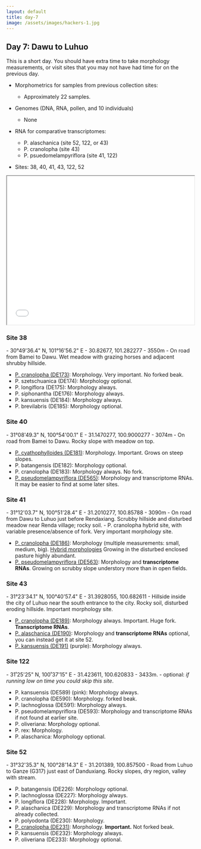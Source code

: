 ```yaml
---
layout: default
title: day-7
image: /assets/images/hackers-1.jpg
---
```




## Day 7: Dawu to Luhuo
This is a short day. You should have extra time to take morphology 
measurements, or visit sites that you may not have had time for on the
previous day.

- Morphometrics for samples from previous collection sites:
	- Approximately 22 samples.

- Genomes (DNA, RNA, pollen, and 10 individuals)
	- None

- RNA for comparative transcriptomes:
	- P. alaschanica (site 52, 122, or 43)
	- P. cranolopha (site 43)
	- P. psuedomelampyriflora (site 41, 122)


- Sites: 38, 40, 41, 43, 122, 52

 <iframe src="../assets/maps/day7.html" height='400px' width="100%" title="Iframe Example"></iframe> 


<h3 class="mt-5"> Site 38 </h3>
- 30°49'36.4" N, 101°16'56.2" E
- 30.82677, 101.282277
- 3550m
- On road from Bamei to Dawu. Wet meadow with grazing horses and adjacent shrubby hillside.

- [P. cranolopha (DE173)](../assets/flowers/DE173-cranolopha.jpg): Morphology. Very important. No forked beak.
- P. szetschuanica (DE174): Morphology optional.
- P. longiflora (DE175): Morphology always.
- P. siphonantha (DE176): Morphology always.
- P. kansuensis (DE184): Morphology always.
- P. brevilabris (DE185): Morphology optional.


<h3 class="mt-5"> Site 40 </h3>
- 31°08'49.3" N, 100°54'00.1" E
- 31.1470277, 100.9000277
- 3074m
- On road from Bamei to Dawu. Rocky slope with meadow on top.

- [P. cyathophylloides (DE181)](../assets/flowers/DE181-cyathophylloides.jpg): Morphology. Important. Grows on steep slopes.
- P. batangensis (DE182): Morphology optional.
- P. cranolopha (DE183): Morphology always. No fork.
- [P. pseudomelampyriflora (DE565)](../assets/flowers/DE565-pseudomelampyriflora.jpg): Morphology and transcriptome RNAs. It may be easier to find at some later sites.
 


<h3 class="mt-5"> Site 41 </h3>
- 31°12'03.7" N, 100°51'28.4" E
- 31.2010277, 100.85788
- 3090m
- On road from Dawu to Luhuo just before Rendaxiang. Scrubby hillside and disturbed meadow near Renda village; rocky soil.
- P. cranolopha hybrid site, with variable presence/absence of fork. Very 
important morphology site.

- [P. cranolopha (DE186)](../assets/flowers/DE186-cranolopha.jpg): 
Morphology (multiple measurements: small, medium, big). 
[Hybrid morphologies](../assets/flowers/DE186-hybrids.jpg)
Growing in the disturbed enclosed pasture highly abundant.
- [P. pseudomelampyriflora (DE563)](../assets/flowers/DE565-pseudomelampyriflora.jpg): Morphology and <b>transcriptome RNAs</b>. Growing
on scrubby slope understory more than in open fields.

<!-- 
<h3 class="mt-5"> Site 42 </h3>
- 31°19'09.2" N, 100°44'15.8" E
- 31.31922, 100.737722
- 3152m
- Lookout area in Wada village out over canola fields. 
Just beyond Simuxiang on road from Bamei to Dawu. Rocky cliffs/hillside.

- P. alaschanica
- P. batangensis -->


<h3 class="mt-5"> Site 43 </h3>
- 31°23'34.1" N, 100°40'57.4" E
- 31.3928055, 100.682611
- Hillside inside the city of Luhuo near the south entrance to the city. 
Rocky soil, disturbed eroding hillside. Important morphology site.

- [P. cranolopha (DE189)](../assets/flowers/DE189-cranolopha.jpg): Morphology always. Important. Huge fork. <b>Transcriptome RNAs</b>.
- [P. alaschanica (DE190)](../assets/flowers/DE190-alaschanica.jpg): Morphology and 
<b>transcriptome RNAs</b> optional, you can instead get it at site 52.
- [P. kansuensis (DE191)](../assets/flowers/DE191-kansuensis.jpg) (purple): Morphology always.



<h3 class="mt-5"> Site 122 </h3>
- 31˚25'25" N, 100˚37'15" E
- 31.423611, 100.620833
- 3433m. 
- optional: <i>if running low on time you could skip this site</i>.

- P. kansuensis (DE589) (pink): Morphology always.
- P. cranolopha (DE590): Morphology. forked beak.
- P. lachnoglossa (DE591): Morphology always.
- P. pseudomelampyriflora (DE593): Morphology and transcriptome RNAs
if not found at earlier site.
- P. oliveriana: Morphology optional.
- P. rex: Morphology.
- P. alaschanica: Morphology optional.


<h3 class="mt-5"> Site 52 </h3>
- 31°32'35.3" N, 100°28'14.3" E
- 31.201389, 100.857500
- Road from Luhuo to Ganze (G317) just east of Danduxiang.
Rocky slopes, dry region, valley with stream.

- P. batangensis (DE226): Morphology optional.
- P. lachnoglossa (DE227): Morphology always.
- P. longiflora (DE228): Morphology. Important.
- P. alaschanica (DE229): Morphology and transcriptome RNAs if not already collected.
- P. polyodonta (DE230): Morphology.
- [P. cranolopha (DE231)](../assets/flowers/DE231-cranolopha.jpg): Morphology. **Important.** Not forked beak.
- P. kansuensis (DE232): Morphology always.
- P. oliveriana (DE233): Morphology optional.



